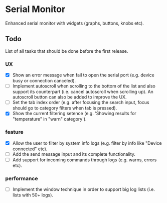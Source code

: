 # Serial Monitor
Enhanced serial monitor with widgets (graphs, buttons, knobs etc).

## Todo
List of all tasks that should be done before the first release.

### UX
- [x] Show an error message when fail to open the serial port (e.g. device busy or connection canceled).
- [ ] Implement autoscroll when scrolling to the bottom of the list and also support its counterpart (i.e. cancel autoscroll when scrolling up). An autoscroll button can also be added to improve the UX.
- [ ] Set the tab index order (e.g. after focusing the search input, focus should go to category filters when tab is pressed).
- [x] Show the current filtering setence (e.g. 'Showing results for "temperature" in "warn" category').

### feature
- [x] Allow the user to filter by system info logs (e.g. filter by info like "Device connected" etc).
- [ ] Add the send message input and its complete functionality.
- [ ] Add support for incoming commands through logs (e.g. warns, errors etc).

### performance
- [ ] Implement the window technique in order to support big log lists (i.e. lists with 50+ logs).